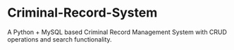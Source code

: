 # Criminal-Record-System
A Python + MySQL based Criminal Record Management System with CRUD operations and search functionality.
